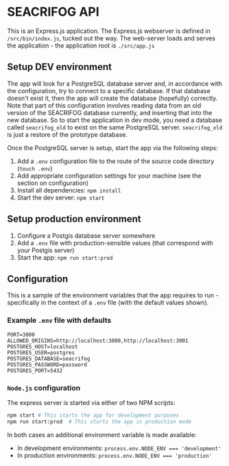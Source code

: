 # SEACRIFOG API
This is an Express.js application. The Express.js webserver is defined in `/src/bin/index.js`, tucked out the way. The web-server loads and serves the application - the application root is `./src/app.js`

## Setup DEV environment
The app will look for a PostgreSQL database server and, in accordance with the configuration, try to connect to a specific database. If that database doesn't exist it, then the app will create the database (hopefully) correctly. Note that part of this configuration involves reading data from an old version of the SEACRIFOG database currently, and inserting that into the new database. So to start the application in dev mode, you need a database called `seacrifog_old` to exist on the same PostgreSQL server. `seacrifog_old` is just a restore of the prototype database.

Once the PostgreSQL server is setup, start the app via the following steps:

1. Add a `.env` configuration file to the route of the source code directory (`touch .env`)
2. Add appropriate configuration settings for your machine (see the section on configuration)
3. Install all dependencies: `npm install`
4. Start the dev server: `npm start`

## Setup production environment
1. Configure a Postgis database server somewhere
2. Add a `.env` file with production-sensible values (that correspond with your Postgis server)
3. Start the app: `npm run start:prod`

## Configuration
This is a sample of the environment variables that the app requires to run - specifically in the context of a `.env` file (with the default values shown).

### Example `.env` file with defaults
```
PORT=3000
ALLOWED_ORIGINS=http://localhost:3000,http://localhost:3001
POSTGRES_HOST=localhost
POSTGRES_USER=postgres
POSTGRES_DATABASE=seacrifog
POSTGRES_PASSWORD=password
POSTGRES_PORT=5432
```

### `Node.js` configuration
The express server is started via either of two NPM scripts:

```bash
npm start # This starts the app for development purposes
npm run start:prod  # This starts the app in production mode
```

In both cases an additional environment variable is made available:

- In development environments: `process.env.NODE_ENV === 'development'`
- In production environments: `process.env.NODE_ENV === 'production'`